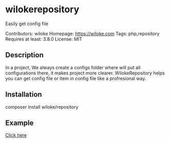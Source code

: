 # wilokerepository
Easily get config file

Contributors: wiloke
Homepage: https://wiloke.com
Tags: php,repository
Requires at least: 3.8.0
License: MIT

<h2>Description</h2>
In a project, We always create a configs folder where will put all configurations there, it makes project more clearer.
WilokeRepository helps you can get config file or item in config file like a profresional way.

<h2>Installation</h2>

composer install wiloke/repository


<h2>Example</h2>

<a href="https://github.com/wilokecom/wilokerepository/tree/master/tests/Helpers">Click here</a>
